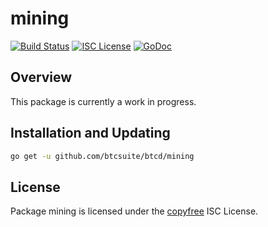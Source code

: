 mining
======

[![Build Status](https://github.com/alexdcox/dashd-go/workflows/Build%20and%20Test/badge.svg)](https://github.com/btcsuite/btcd/actions)
[![ISC License](http://img.shields.io/badge/license-ISC-blue.svg)](http://copyfree.org)
[![GoDoc](https://img.shields.io/badge/godoc-reference-blue.svg)](https://pkg.go.dev/github.com/btcsuite/btcd/mining)

## Overview

This package is currently a work in progress.

## Installation and Updating

```bash
go get -u github.com/btcsuite/btcd/mining
```

## License

Package mining is licensed under the [copyfree](http://copyfree.org) ISC
License.
